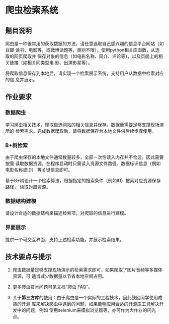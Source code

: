 # 爬虫检索系统

## 题目说明

爬虫是一种很常用的获取数据的方法，请任意选取自己感兴趣的信息平台网站（如豆瓣
读书、电影等，或微博话题等，类别不限），使用python相关库函数，从选取的网页爬取并
保存对象的信息（如电影名称、简介、评论等），以及页面上的相关链接（如相关同类型电
影、出演影星等）。

将爬取信息保存到本地后，请实现一个检索展示系统，支持用户从数据中检索对应的信
息并展示。

## 作业要求

### 数据爬虫

学习爬虫相关技术，爬取自选网站的相关信息并保存。数据量需要足够支撑现场演示的
检索需求。完成数据爬取后，请将数据保存为本地文件供后续步骤使用。

### B+树检索

由于爬虫保存的本地文件通常数量较多，全部一次性读入内存并不合适。因此需要按需
读取数据资源，在程序启动时只需读入资源文件路径、数据标识信息（例如电影名称或ID）
等关键信息即可。

基于B+树设计一个检索算法，根据指定的搜索条件（例如ID）搜索对应资源保存路径，
读取对应资源。

### 数据结构建模

请设计合适的数据结构来描述检索项，对爬取的信息进行建模。

### 界面展示

提供一个可交互界面，支持上述检索功能，并展示检索结果。

## 技术要点与提示

1. 爬虫数据量足够支撑现场演示的检索需求即可，如果爬取了图片音频等多媒体资源，可
适当减少数据量以节省本地空间占用。

2. 更多爬虫技术问题可见文档“爬虫 FAQ”。

3. 关于**第三方库**的使用：由于爬虫是一个实际的工程技术，因此鼓励同学使用成熟的开源
库来解决爬虫中遇到的问题，如果能够应用合适的开源库工具解决开发中的问题，例如
使用selenium来模拟浏览器等，亦可作为大作业的闪光点。
